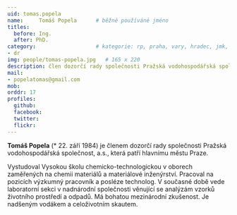 ```yaml
---
uid: tomas.popela
name:     Tomáš Popela  	# běžně používáné jméno
titles:
  before: Ing.
  after: PhD.
category:                 	# kategorie: rp, praha, vary, hradec, jmk, senat
- dr
img: people/tomas-popela.jpg   # 165 x 220
description: člen dozorčí rady společnosti Pražská vodohospodářská společnost, a.s.     	# kratký popis, max 160 znaků
mail:
- popelatomas@gmail.com
mob:
orddr: 17
profiles:
  github:       
  facebook:    
  twitter: 		  
  flickr:		  
---
```


**Tomáš Popela** (* 22. září 1984) je členem dozorčí rady společnosti Pražská vodohospodářská společnost, a.s., která patří hlavnímu městu Praze.

Vystudoval Vysokou školu chemicko-technologickou v oborech zaměřených na chemii materiálů a materiálové inženýrství. Pracoval na pozicích výzkumný pracovník a posléze technolog. V současné době vede laboratorní sekci v nadnárodní společnosti věnující se analýzám vzorků životního prostředí a odpadů. Má bohatou mezinárodní zkušenost. Je nadšeným vodákem a celoživotním skautem.

